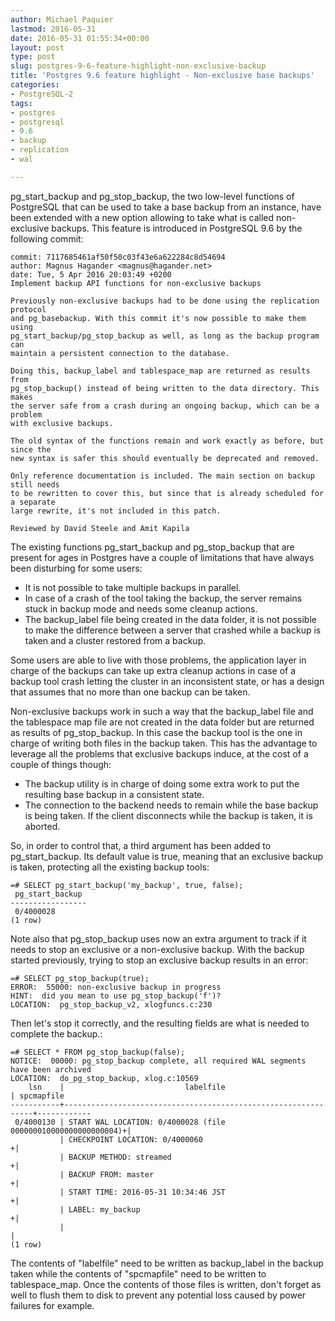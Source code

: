 ```yaml
---
author: Michael Paquier
lastmod: 2016-05-31
date: 2016-05-31 01:55:34+00:00
layout: post
type: post
slug: postgres-9-6-feature-highlight-non-exclusive-backup
title: 'Postgres 9.6 feature highlight - Non-exclusive base backups'
categories:
- PostgreSQL-2
tags:
- postgres
- postgresql
- 9.6
- backup
- replication
- wal

---
```


pg\_start\_backup and pg\_stop\_backup, the two low-level functions of
PostgreSQL that can be used to take a base backup from an instance, have
been extended with a new option allowing to take what is called non-exclusive
backups. This feature is introduced in PostgreSQL 9.6 by the following commit:

    commit: 7117685461af50f50c03f43e6a622284c8d54694
    author: Magnus Hagander <magnus@hagander.net>
    date: Tue, 5 Apr 2016 20:03:49 +0200
    Implement backup API functions for non-exclusive backups

    Previously non-exclusive backups had to be done using the replication protocol
    and pg_basebackup. With this commit it's now possible to make them using
    pg_start_backup/pg_stop_backup as well, as long as the backup program can
    maintain a persistent connection to the database.

    Doing this, backup_label and tablespace_map are returned as results from
    pg_stop_backup() instead of being written to the data directory. This makes
    the server safe from a crash during an ongoing backup, which can be a problem
    with exclusive backups.

    The old syntax of the functions remain and work exactly as before, but since the
    new syntax is safer this should eventually be deprecated and removed.

    Only reference documentation is included. The main section on backup still needs
    to be rewritten to cover this, but since that is already scheduled for a separate
    large rewrite, it's not included in this patch.

    Reviewed by David Steele and Amit Kapila

The existing functions pg\_start\_backup and pg\_stop\_backup that are present
for ages in Postgres have a couple of limitations that have always been
disturbing for some users:

  * It is not possible to take multiple backups in parallel.
  * In case of a crash of the tool taking the backup, the server remains stuck
  in backup mode and needs some cleanup actions.
  * The backup\_label file being created in the data folder, it is not possible
  to make the difference between a server that crashed while a backup is taken
  and a cluster restored from a backup.

Some users are able to live with those problems, the application layer in
charge of the backups can take up extra cleanup actions in case of a backup
tool crash letting the cluster in an inconsistent state, or has a design that
assumes that no more than one backup can be taken.

Non-exclusive backups work in such a way that the backup\_label file and the
tablespace map file are not created in the data folder but are returned as
results of pg\_stop\_backup. In this case the backup tool is the one in
charge of writing both files in the backup taken. This has the advantage
to leverage all the problems that exclusive backups induce, at the cost
of a couple of things though:

  * The backup utility is in charge of doing some extra work to put the
  resulting base backup in a consistent state.
  * The connection to the backend needs to remain while the base backup
  is being taken. If the client disconnects while the backup is taken,
  it is aborted.

So, in order to control that, a third argument has been added to
pg\_start\_backup. Its default value is true, meaning that an exclusive
backup is taken, protecting all the existing backup tools:

    =# SELECT pg_start_backup('my_backup', true, false);
     pg_start_backup
    -----------------
     0/4000028
    (1 row)

Note also that pg\_stop\_backup uses now an extra argument to track if
it needs to stop an exclusive or a non-exclusive backup. With the backup
started previously, trying to stop an exclusive backup results in an
error:

    =# SELECT pg_stop_backup(true);
    ERROR:  55000: non-exclusive backup in progress
    HINT:  did you mean to use pg_stop_backup('f')?
    LOCATION:  pg_stop_backup_v2, xlogfuncs.c:230

Then let's stop it correctly, and the resulting fields are what is needed
to complete the backup.:

    =# SELECT * FROM pg_stop_backup(false);
    NOTICE:  00000: pg_stop_backup complete, all required WAL segments have been archived
    LOCATION:  do_pg_stop_backup, xlog.c:10569
        lsn    |                           labelfile                           | spcmapfile
    -----------+---------------------------------------------------------------+------------
     0/4000130 | START WAL LOCATION: 0/4000028 (file 000000010000000000000004)+|
               | CHECKPOINT LOCATION: 0/4000060                               +|
               | BACKUP METHOD: streamed                                      +|
               | BACKUP FROM: master                                          +|
               | START TIME: 2016-05-31 10:34:46 JST                          +|
               | LABEL: my_backup                                             +|
               |                                                               |
    (1 row)

The contents of "labelfile" need to be written as backup_label in the backup
taken while the contents of "spcmapfile" need to be written to tablespace_map.
Once the contents of those files is written, don't forget as well to flush
them to disk to prevent any potential loss caused by power failures for
example.
